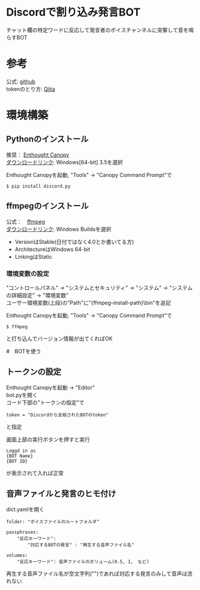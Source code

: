 # Discordで割り込み発言BOT
チャット欄の特定ワードに反応して発言者のボイスチャンネルに突撃して音を鳴らすBOT

# 参考
公式: [github](https://github.com/Rapptz/discord.py)  
tokenのとり方: [Qiita](https://qiita.com/PinappleHunter/items/af4ccdbb04727437477f)  

# 環境構築
## Pythonのインストール
推奨： [Enthought Canopy](https://www.enthought.com/product/canopy/)  
[ダウンロードリンク](https://store.enthought.com/downloads/): Windows[64-bit] 3.5を選択

Enthought Canopyを起動, "Tools" -> "Canopy Command Prompt"で

	$ pip install discord.py

## ffmpegのインストール
公式：　[ffmpeg](https://www.ffmpeg.org/)  
[ダウンロードリンク](https://www.ffmpeg.org/download.html): Windows Buildsを選択  

- VersionはStable(日付ではなく4.0とか書いてる方)  
- ArchitectureはWindows 64-bit
- LinkingはStatic

### 環境変数の設定  
"コントロールパネル" -> "システムとセキュリティ" -> "システム" -> "システムの詳細設定" -> "環境変数"  
ユーザー環境変数(上段)の"Path"に"{ffmpeg-install-path}\bin"を追記

Enthought Canopyを起動, "Tools" -> "Canopy Command Prompt"で  

	$ ffmpeg
と打ち込んでバージョン情報が出てくればOK

#　BOTを使う
## トークンの設定
Enthought Canopyを起動 -> "Editor"  
bot.pyを開く  
コード下部の"トークンの指定"で  

	token = "Discordから支給されたBOTのtoken"  
と指定  

画面上部の実行ボタンを押すと実行  

	Loggd in as
	{BOT Name}
	{BOT ID}

が表示されて入れば正常

## 音声ファイルと発言のヒモ付け
dict.yamlを開く

	folder: "ボイスファイルのルートフォルダ"

	passphrases:
		"反応キーワード":
			"対応するBOTの発言" : "再生する音声ファイル名"

	volumes:
		"反応キーワード": 音声ファイルのボリューム(0.5, 1,　など)

再生する音声ファイル名が空文字列("")であれば対応する発言のみして音声は流れない
